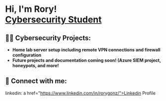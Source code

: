 <h1>Hi, I'm Rory! <br/><a href="https://www.linkedin.com/in/rorygonz/">Cybersecurity Student</a></h1>

<h2>👨‍💻 Cybersecurity Projects:</h2>

- <b>Home lab server setup including remote VPN connections and firewall configuration</b>
- <b>Future projects and documentation coming soon! (Azure SIEM project, honeypots, and more!</b>

<h2> 🤳 Connect with me:</h2>

linkedin: a href="https://www.linkedin.com/in/rorygonz/">Linkedin Profile</a>

<!--
**joshmadakor1/joshmadakor1** is a ✨ _special_ ✨ repository because its `README.md` (this file) appears on your GitHub profile.

Here are some ideas to get you started:

- 🔭 I’m currently working on ...
- 🌱 I’m currently learning ...
- 👯 I’m looking to collaborate on ...
- 🤔 I’m looking for help with ...
- 💬 Ask me about ...
- 📫 How to reach me: ...
- 😄 Pronouns: ...
- ⚡ Fun fact: ...
-->
